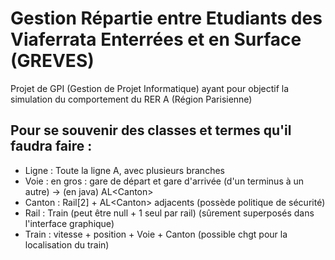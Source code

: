 # Gestion Répartie entre Etudiants des Viaferrata Enterrées et en Surface (GREVES)
Projet de GPI (Gestion de Projet Informatique) ayant pour objectif la simulation du comportement du RER A (Région Parisienne)

Pour se souvenir des classes et termes qu'il faudra faire :
--
* Ligne : Toute la ligne A, avec plusieurs branches
* Voie : en gros :  gare de départ et gare d'arrivée (d'un terminus à un autre) -> (en java) AL\<Canton\>
* Canton : Rail[2] + AL\<Canton\> adjacents (possède politique de sécurité)
* Rail : Train (peut être null + 1 seul par rail) (sûrement superposés dans l'interface graphique)
* Train : vitesse + position + Voie + Canton (possible chgt pour la localisation du train)
